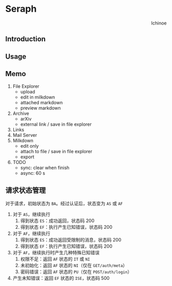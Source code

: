 # Seraph

<p align="right"> Ichinoe </p>

## Introduction

## Usage

## Memo

1. File Explorer
    - upload
    - edit in milkdown
    - attached markdown
    - preview markdown
2. Archive
    - arXiv
    - external link / save in file explorer
3. Links
4. Mail Server
5. Milkdown
    - edit only
    - attach to file / save in file explorer
    - export
6. TODO
    - sync: clear when finish
    - async: 60 s

## 请求状态管理

对于请求，初始状态为 `BA`。经过认证后，状态变为 `AS` 或 `AF`

1. 对于 `AS`，继续执行
    1. 得到状态 `ES`：成功返回，状态码 200
    2. 得到状态 `EF`：执行产生已知错误，状态码 200
2. 对于 `AF`，继续执行
    1. 得到状态 `ES`：成功返回受限制的消息，状态码 200
    2. 得到状态 `EF`：执行产生已知错误，状态码 200
3. 对于 `AF`，继续执行时产生几种特殊已知错误
    1. 权限不足：返回 `AF` 状态的 `IT` 或 `NI`
    2. 未初始化：返回 `AF` 状态的 `NI`（仅在 `GET/auth/meta`）
    3. 密码错误：返回 `AF` 状态的 `PU`（仅在 `POST/auth/login`）
4. 产生未知错误：返回 `EF` 状态的 `ISE`，状态码 500
